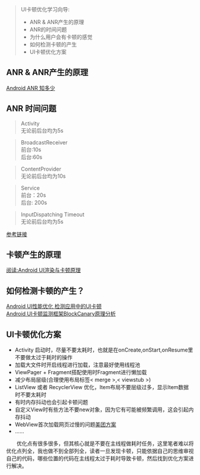 > UI卡顿优化学习向导:  
> 
> - ANR & ANR产生的原理
> - ANR的时间问题
> - 为什么用户会有卡顿的感觉
> - 如何检测卡顿的产生
> - UI卡顿优化方案

## ANR & ANR产生的原理

[Android ANR 知多少](https://www.cnblogs.com/wangjie1990/p/11327055.html)

## ANR 时间问题

> Activity  
> 无论前后台均为5s  

> BroadcastReceiver    
> 前台:10s  
> 后台:60s  

> ContentProvider    
> 无论前后台均为10s    

> Service    
> 前台：20s    
> 后台: 200s  

> InputDispatching Timeout  
> 无论前后台均为5s

[参考链接](https://blog.csdn.net/houxian1103/article/details/90232704)

## 卡顿产生的原理

[阅读:Android UI渲染与卡顿原理](https://blog.csdn.net/wei_lei/article/details/70460132)

## 如何检测卡顿的产生？  

[Android UI性能优化 检测应用中的UI卡顿](https://blog.csdn.net/lmj623565791/article/details/58626355)  
[Android UI卡顿监测框架BlockCanary原理分析](https://www.jianshu.com/p/e58992439793)  

## UI卡顿优化方案

- Activity 启动时，尽量不要太耗时，也就是在onCreate,onStart,onResume里不要做太过于耗时的操作
- 加载大文件时开启线程进行加载，注意最好使用线程池
- ViewPager + Fragment搭配使用时Fragment进行懒加载
- 减少布局层级(合理使用布局标签< merge >,< viewstub >)
- ListView 或者 RecyclerView 优化，Item布局不要层级过多，显示Item数据时不要太耗时
- 有时内存抖动也会引起卡顿问题
- 自定义View时有些方法不要new对象，因为它有可能被频繁调用，这会引起内存抖动
- WebView首次加载网页过慢的问题[美团方案](https://tech.meituan.com/2017/06/09/webviewperf.html)
- ......

&emsp;&emsp;优化点有很多很多，但其核心就是不要在主线程做耗时任务，这里笔者难以将优化点列全，我也做不到全部列全，读者一旦发现卡顿，只能依据自己的思维审视自己的代码，哪些位置的代码在主线程太过于耗时导致卡顿，然后找到优化方案进行解决。
